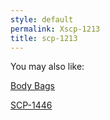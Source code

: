 ```yaml
---
style: default
permalink: Xscp-1213
title: scp-1213
---
```

You may also like:

[Body Bags](http://scp-wiki.net/body-bags)

[SCP-1446](http://scp-wiki.net/scp-1446)
